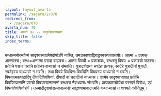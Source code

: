 ```yaml
---
layout: layout_avarta
permalink: /sagara/2/070
redirect_from:
  - /sagara/070
avarta_num: 70
title: आवर्तः ७० -- चतुर्थसामग्र्यभावः
skip_title: false
index_terms: 
---
```


बन्धात्मनोरन्योन्यं सादृश्यरूपप्रमेयदोषोऽपि नास्ति, तमःप्रकाशवद्विरुद्धस्वरूपत्वात्तयोः।
आत्मा = प्रत्यक् आन्तरश्च ; बन्धः=अनात्मा पराक् बाह्यश्च।
आत्मा विषयी = प्रकाशकः,
बन्धस्तु विषयः = प्रकाश्यो जडश्च।
प्रतीचि पराचः पराचि प्रतीचश्चाध्यासो न संभवति।
पुत्राद्यपेक्षया स्वदेहः प्रत्यक्, स्वदेहे पुत्रादीनां पुत्रादौ स्वदेहस्य चाध्यासो न भवति।
तथा विषये विषयिणः विषयिणि
विषयस्य चाध्यासो न भवति।
विषयात्मकघटादिषु दीपादिविषयिणां, दीपादौ वा घटादीनां नाध्यासः।
एवमेव सादृश्याभावात् प्रतीचि विषयिण्यात्मनि
पराचो विषयस्यानात्मनो बन्धस्य नैवाध्यासः संभवति।
प्रत्यक्पराचोर्यथा परस्परं विरोधः, एवं विषयविषयिणोरपि।
तस्मादीदृशयोरात्मानात्मनोः
सादृश्याभावादात्मनि बन्धाध्यासो न शक्यते वर्णयितुम्।

<div class="footnote" markdown="1">
</div>
